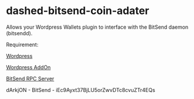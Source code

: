 # dashed-bitsend-coin-adater
Allows your Wordpress Wallets plugin to interface with the BitSend daemon (bitsendd).

Requirement:

[Wordpress](https://wordpress.org/)

[Wordpress AddOn](https://www.dashed-slug.net/bitcoin-altcoin-wallets-wordpress-plugin/)

[BitSend RPC Server](https://github.com/LIMXTEC/BitSend)

dArkjON - BitSend - iEc9Ayxt37BjLU5orZwvDTc8cvuZTr4EQs
